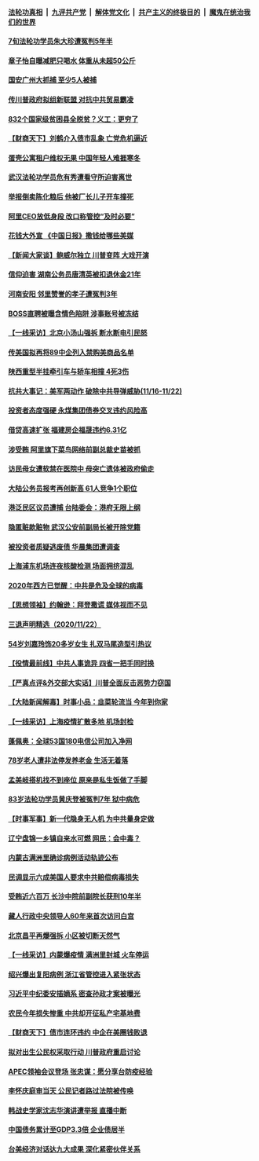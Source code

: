 

####  [法轮功真相](../../../../basic/blob/master/README.md?t=11240931) &nbsp;|&nbsp; [九评共产党](../../../../9ping.md/blob/master/README.md?t=11240931) &nbsp;|&nbsp; [解体党文化](../../../../jtdwh.md/blob/master/README.md?t=11240931)  &nbsp;|&nbsp; [共产主义的终极目的](../../../../gczydzjmd.md/blob/master/README.md?t=11240931) &nbsp;|&nbsp; [魔鬼在统治我们的世界](../../../../mgztzwmdsj.md/blob/master/README.md?t=11240931) 

#### [7旬法轮功学员朱大珍遭冤判5年半](../pages/nsc413/n12569929.md?t=11240931) 

#### [章子怡自曝减肥只喝水 体重从未超50公斤](../pages/nsc413/n12570098.md?t=11240931) 

#### [国安广州大抓捕 至少5人被捕](../pages/nsc413/n12570360.md?t=11240931) 

#### [传川普政府拟组新联盟 对抗中共贸易霸凌](../pages/nsc413/n12570163.md?t=11240931) 

#### [832个国家级贫困县全脱贫？义工：更穷了](../pages/nsc413/n12570198.md?t=11240931) 

#### [【财商天下】刘鹤介入债市乱象 亡党危机逼近](../pages/nsc413/n12570177.md?t=11240931) 

#### [蛋壳公寓租户维权无果 中国年轻人难捱寒冬](../pages/nsc413/n12570159.md?t=11240931) 

#### [武汉法轮功学员危有秀遭看守所迫害离世](../pages/nsc413/n12569584.md?t=11240931) 

#### [举报倒卖陈化粮后 他被厂长儿子开车撞死](../pages/nsc413/n12570033.md?t=11240931) 

#### [阿里CEO放低身段 改口称管控“及时必要”](../pages/nsc413/n12569910.md?t=11240931) 

#### [花钱大外宣 《中国日报》撒钱给哪些美媒](../pages/nsc413/n12569864.md?t=11240931) 

#### [【新闻大家谈】鲍威尔独立 川普变阵 大戏开演](../pages/nsc413/n12569578.md?t=11240931) 

#### [信仰迫害 湖南公务员唐清英被扣退休金21年](../pages/nsc413/n12551449.md?t=11240931) 

#### [河南安阳 邻里赞誉的孝子遭冤判3年](../pages/nsc413/n12567772.md?t=11240931) 

#### [BOSS直聘被曝含情色陷阱 涉事账号被冻结](../pages/nsc413/n12569431.md?t=11240931) 

#### [【一线采访】北京小汤山强拆 断水断电引民怒](../pages/nsc413/n12569430.md?t=11240931) 

#### [传美国拟再将89中企列入禁购美商品名单](../pages/nsc413/n12569037.md?t=11240931) 

#### [陕西重型半挂牵引车与轿车相撞 4死3伤](../pages/nsc413/n12569215.md?t=11240931) 

#### [抗共大事记：美军两动作 破除中共导弹威胁(11/16-11/22)](../pages/nsc413/n12567928.md?t=11240931) 

#### [投资者态度强硬 永煤集团债券交叉违约风险高](../pages/nsc413/n12569240.md?t=11240931) 

#### [借贷高速扩张 福建房企福晟违约6.31亿](../pages/nsc413/n12568759.md?t=11240931) 

#### [涉受贿 阿里旗下菜鸟网络前副总裁史苗被抓](../pages/nsc413/n12569078.md?t=11240931) 

#### [访民母女遭软禁在医院中 母突亡遗体被政府偷走](../pages/nsc413/n12569054.md?t=11240931) 

#### [大陆公务员报考再创新高 61人竞争1个职位](../pages/nsc413/n12568686.md?t=11240931) 

#### [港泛民区议员遭捕 台陆委会：港府无限上纲](../pages/nsc413/n12568868.md?t=11240931) 

#### [隐匿赃款赃物 武汉公安前副局长被开除党籍](../pages/nsc413/n12568536.md?t=11240931) 

#### [被投资者质疑逃废债 华晨集团遭调查](../pages/nsc413/n12568275.md?t=11240931) 

#### [上海浦东机场连夜核酸检测 场面拥挤混乱](../pages/nsc413/n12568685.md?t=11240931) 

#### [2020年西方已觉醒：中共是危及全球的病毒](../pages/nsc413/n12568449.md?t=11240931) 


#### [【思想领袖】约翰逊：拜登撒谎 媒体视而不见](../pages/nsc413/n12516432.md?t=11240931) 

#### [三退声明精选（2020/11/22）](../pages/nsc413/n12568400.md?t=11240931) 

#### [54岁刘嘉玲饰20多岁女生 扎双马尾造型引热议](../pages/nsc413/n12567936.md?t=11240931) 

#### [【役情最前线】中共人事诡异 四省一把手同时换](../pages/nsc413/n12567818.md?t=11240931) 

#### [【严真点评&外交部大实话】川普全面反击恶势力窃国](../pages/nsc413/n12567568.md?t=11240931) 

#### [【大陆新闻解毒】时事小品：韭菜轮流当 今年到你家](../pages/nsc413/n12567562.md?t=11240931) 

#### [【一线采访】上海疫情扩散多地 机场封检](../pages/nsc413/n12567886.md?t=11240931) 

#### [蓬佩奥：全球53国180电信公司加入净网](../pages/nsc413/n12567930.md?t=11240931) 

#### [78岁老人遭非法停发养老金 生活无着落](../pages/nsc413/n12542013.md?t=11240931) 

#### [孟美岐搭机找不到座位 原来是私生饭做了手脚](../pages/nsc413/n12567816.md?t=11240931) 

#### [83岁法轮功学员黄庆登被冤判7年 狱中病危](../pages/nsc413/n12567387.md?t=11240931) 

#### [【时事军事】新一代隐身无人机 为中共量身定做](../pages/nsc413/n12567754.md?t=11240931) 

#### [辽宁盘锦一乡镇自来水可燃 网民：会中毒？](../pages/nsc413/n12567362.md?t=11240931) 

#### [内蒙古满洲里确诊病例活动轨迹公布](../pages/nsc413/n12567265.md?t=11240931) 

#### [民调显示六成美国人要求中共赔偿病毒损失](../pages/nsc413/n12567163.md?t=11240931) 

#### [受贿近六百万 长沙中院前副院长获刑10年半](../pages/nsc413/n12567070.md?t=11240931) 


#### [藏人行政中央领导人60年来首次访问白宫](../pages/nsc413/n12564772.md?t=11240931) 

#### [北京昌平再爆强拆 小区被切断天然气](../pages/nsc413/n12566760.md?t=11240931) 

#### [【一线采访】内蒙爆疫情 满洲里封城 火车停运](../pages/nsc413/n12566190.md?t=11240931) 

#### [绍兴爆出复阳病例 浙江省管控进入紧张状态](../pages/nsc413/n12566482.md?t=11240931) 

#### [习近平中纪委安插嫡系 密查孙政才案被曝光](../pages/nsc413/n12566330.md?t=11240931) 

#### [农民今年损失惨重 中共却开征私产宅基地费](../pages/nsc413/n12566226.md?t=11240931) 

#### [【财商天下】债市连环违约 中企在美圈钱败退](../pages/nsc413/n12566285.md?t=11240931) 

#### [拟对出生公民权采取行动 川普政府重启讨论](../pages/nsc413/n12566092.md?t=11240931) 

#### [APEC领袖会议登场 张忠谋：愿分享台防疫经验](../pages/nsc413/n12565835.md?t=11240931) 

#### [李怀庆庭审当天 公民记者路过法院被传唤](../pages/nsc413/n12565901.md?t=11240931) 

#### [韩战史学家沈志华演讲遭举报 直播中断](../pages/nsc413/n12565928.md?t=11240931) 

#### [中国债务累计至GDP3.3倍 企业债居半](../pages/nsc413/n12565742.md?t=11240931) 

#### [台美经济对话达九大成果 深化紧密伙伴关系](../pages/nsc413/n12565655.md?t=11240931) 


